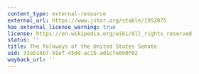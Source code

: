```yaml
---
content_type: external-resource
external_url: https://www.jstor.org/stable/1952075
has_external_license_warning: true
license: https://en.wikipedia.org/wiki/All_rights_reserved
status: ''
title: The folkways of the United States Senate
uid: 33a514b7-91ef-45dd-ac15-ad1cfe090f62
wayback_url: ''
---
```

